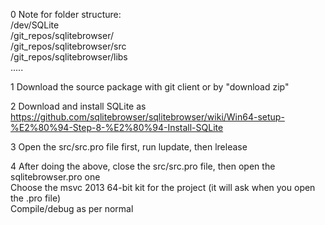 0 Note for folder structure:    
      /dev/SQLite    
     /git_repos/sqlitebrowser/    
     /git_repos/sqlitebrowser/src   
     /git_repos/sqlitebrowser/libs    
     .....
   
1 Download the source package with git client or by "download zip"   

2 Download and install SQLite as https://github.com/sqlitebrowser/sqlitebrowser/wiki/Win64-setup-%E2%80%94-Step-8-%E2%80%94-Install-SQLite    

3 Open the src/src.pro file first, run lupdate, then lrelease    

4 After doing the above, close the src/src.pro file, then open the sqlitebrowser.pro one   
Choose the msvc 2013 64-bit kit for the project (it will ask when you open the .pro file)   
Compile/debug as per normal